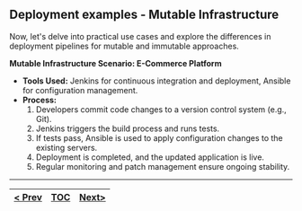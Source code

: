 ## Deployment examples - Mutable Infrastructure
Now, let's delve into practical use cases and explore the differences in deployment pipelines for mutable and immutable approaches.

**Mutable Infrastructure Scenario: E-Commerce Platform**

*   **Tools Used:** Jenkins for continuous integration and deployment, Ansible for configuration management.
*   **Process:**
    1.  Developers commit code changes to a version control system (e.g., Git).
    2.  Jenkins triggers the build process and runs tests.
    3.  If tests pass, Ansible is used to apply configuration changes to the existing servers.
    4.  Deployment is completed, and the updated application is live.
    5.  Regular monitoring and patch management ensure ongoing stability.

---
|[< Prev](s10.md)| [TOC](toc.md)  | [Next>](s12.md)|
|----------------|---------------|---------------|
<!-- pagebreak -->
